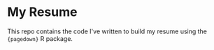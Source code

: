 # My Resume

This repo contains the code I've written to build my resume using the `{pagedown}` R package.

